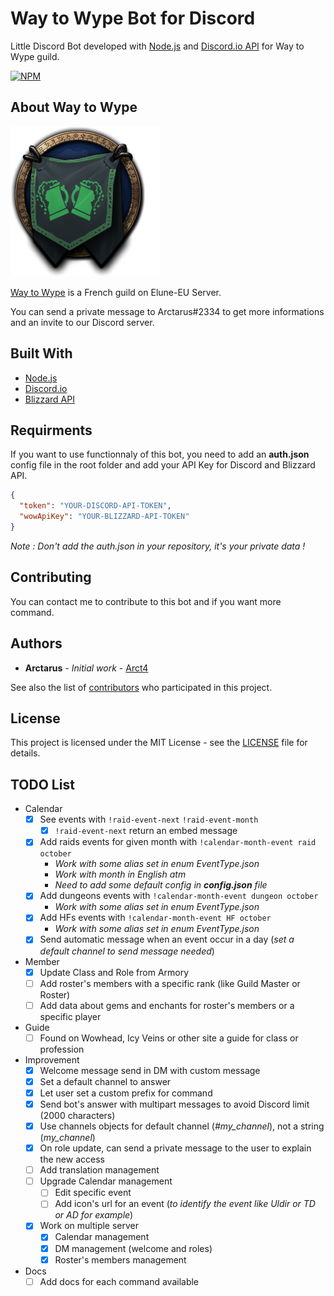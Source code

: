 # Way to Wype Bot for Discord

Little Discord Bot developed with [Node.js](https://nodejs.org/en/) and [Discord.io API](https://github.com/izy521/discord.io) for Way to Wype guild.

[![NPM](https://img.shields.io/npm/v/discord.io.svg)](https://img.shields.io/npm/v/gh-badges.svg)

## About Way to Wype

![Way to Wype Logo](wtw_logo.png)

[Way to Wype](http://eu.battle.net/wow/fr/guild/elune/Way_to_Wype/) is a French guild on Elune-EU Server.

You can send a private message to Arctarus#2334 to get more informations and an invite to our Discord server.

## Built With

* [Node.js](https://nodejs.org/en/)
* [Discord.io](https://github.com/izy521/discord.io)
* [Blizzard API](https://dev.battle.net)

## Requirments

If you want to use functionnaly of this bot, you need to add an **auth.json** config file in the root folder and add your API Key for Discord and Blizzard API.

```json
{
  "token": "YOUR-DISCORD-API-TOKEN",
  "wowApiKey": "YOUR-BLIZZARD-API-TOKEN"
}
```
_Note : Don't add the auth.json in your repository, it's your private data !_

## Contributing

You can contact me to contribute to this bot and if you want more command.

## Authors

* **Arctarus** - *Initial work* - [Arct4](https://github.com/Arct4)

See also the list of [contributors](https://github.com/Arct4/way-to-wype-bot/contributors) who participated in this project.

## License

This project is licensed under the MIT License - see the [LICENSE](LICENSE) file for details.

## TODO List

* Calendar
  * [x] See events with `!raid-event-next` `!raid-event-month`
    * [x] `!raid-event-next` return an embed message
  * [x] Add raids events for given month with `!calendar-month-event raid october`
    * _Work with some alias set in enum EventType.json_
    * _Work with month in English atm_ 
    * _Need to add some default config in **config.json** file_
  * [x] Add dungeons events with `!calendar-month-event dungeon october`
    * _Work with some alias set in enum EventType.json_
  * [x] Add HFs events with `!calendar-month-event HF october`
    * _Work with some alias set in enum EventType.json_
  * [x] Send automatic message when an event occur in a day (_set a default channel to send message needed_)
* Member
  * [x] Update Class and Role from Armory
  * [ ] Add roster's members with a specific rank (like Guild Master or Roster)
  * [ ] Add data about gems and enchants for roster's members or a specific player  
* Guide
  * [ ] Found on Wowhead, Icy Veins or other site a guide for class or profession
* Improvement
  * [x] Welcome message send in DM with custom message
  * [x] Set a default channel to answer
  * [x] Let user set a custom prefix for command
  * [x] Send bot's answer with multipart messages to avoid Discord limit (2000 characters)  
  * [x] Use channels objects for default channel (*#my_channel*), not a string (*my_channel*)
  * [x] On role update, can send a private message to the user to explain the new access
  * [ ] Add translation management
  * [ ] Upgrade Calendar management
    * [ ] Edit specific event
    * [ ] Add icon's url for an event (*to identify the event like Uldir or TD or AD for example*)
  * [x] Work on multiple server
    * [x] Calendar management
    * [x] DM management (welcome and roles)
    * [x] Roster's members management
* Docs
  * [ ] Add docs for each command available
